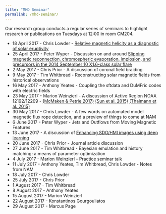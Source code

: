 ```yaml
---
title: "MHD Seminar"
permalink: /mhd-seminar/
---
```


Our research group conducts a regular series of seminars to highlight research or publications on Tuesdays at 12:00 in room CM204.

- 18 April 2017 - Chris Lowder - [Relative magnetic helicity as a diagnostic of solar eruptivity](https://arxiv.org/abs/1703.10562)
- 25 April 2017 - Peter Wyper - Discussion on and around [Slipping magnetic reconnection, chromospheric evaporation, implosion, and precursors in the 2014 September 10 X1.6-class solar flare](http://iopscience.iop.org/article/10.3847/0004-637X/823/1/41/pdf)
- 2 May 2017 - Chris Prior - A discussion of coronal field braiding
- 9 May 2017 - Tim Whitbread - Reconstructing solar magnetic fields from historical observations
- 16 May 2017 - Anthony Yeates - Coupling the sftdata and DuMFric codes with electric fields
- 23 May 2017 - Marion Weinzierl - A discussion of Active Region NOAA 12192/12209 - [(McMaken & Petrie 2017)](http://iopscience.iop.org/article/10.3847/1538-4357/aa6d0b/meta) [(Sun et al. 2015)](http://iopscience.iop.org/article/10.1088/2041-8205/804/2/L28/meta) [(Thalmann et al. 2015)](http://iopscience.iop.org/article/10.1088/2041-8205/801/2/L23/meta)
- 30 May 2017 - Chris Lowder - A few words on automated model magnetic flux rope detection, and a preview of things to come at NAM
- 6 June 2017 - Peter Wyper - Jets and Outflows from Moving Magnetic Features
- 13 June 2017 - A discussion of [Enhancing SDO/HMI images using deep learning](https://arxiv.org/abs/1706.02933)
- 20 June 2017 - Chris Prior - Journal article discussion
- 27 June 2017 - Tim Whitbread - Bayesian emulation and history matching: a means of parameter optimization
- 4 July 2017 - Marion Weinzierl - Practice seminar talk
- 11 July 2017 - Anthony Yeates, Tim Whitbread, Chris Lowder - Notes from NAM
- 18 July 2017 - Chris Lowder
- 25 July 2017 - Chris Prior
- 1 August 2017 - Tim Whitbread
- 8 August 2017 - Anthony Yeates
- 15 August 2017 - Marion Weinzierl
- 22 August 2017 - Konstantinos Gourgouliatos
- 29 August 2017 - Marcus Page
